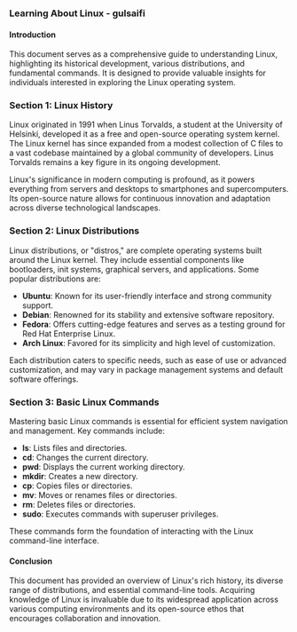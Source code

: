 ### Learning About Linux - gulsaifi

#### Introduction

This document serves as a comprehensive guide to understanding Linux, highlighting its historical development, various distributions, and fundamental commands. It is designed to provide valuable insights for individuals interested in exploring the Linux operating system.

### Section 1: Linux History

Linux originated in 1991 when Linus Torvalds, a student at the University of Helsinki, developed it as a free and open-source operating system kernel. The Linux kernel has since expanded from a modest collection of C files to a vast codebase maintained by a global community of developers. Linus Torvalds remains a key figure in its ongoing development.

Linux's significance in modern computing is profound, as it powers everything from servers and desktops to smartphones and supercomputers. Its open-source nature allows for continuous innovation and adaptation across diverse technological landscapes.

### Section 2: Linux Distributions

Linux distributions, or "distros," are complete operating systems built around the Linux kernel. They include essential components like bootloaders, init systems, graphical servers, and applications. Some popular distributions are:

- **Ubuntu**: Known for its user-friendly interface and strong community support.
- **Debian**: Renowned for its stability and extensive software repository.
- **Fedora**: Offers cutting-edge features and serves as a testing ground for Red Hat Enterprise Linux.
- **Arch Linux**: Favored for its simplicity and high level of customization.

Each distribution caters to specific needs, such as ease of use or advanced customization, and may vary in package management systems and default software offerings.

### Section 3: Basic Linux Commands

Mastering basic Linux commands is essential for efficient system navigation and management. Key commands include:

- **ls**: Lists files and directories.
- **cd**: Changes the current directory.
- **pwd**: Displays the current working directory.
- **mkdir**: Creates a new directory.
- **cp**: Copies files or directories.
- **mv**: Moves or renames files or directories.
- **rm**: Deletes files or directories.
- **sudo**: Executes commands with superuser privileges.

These commands form the foundation of interacting with the Linux command-line interface.

#### Conclusion

This document has provided an overview of Linux's rich history, its diverse range of distributions, and essential command-line tools. Acquiring knowledge of Linux is invaluable due to its widespread application across various computing environments and its open-source ethos that encourages collaboration and innovation.
